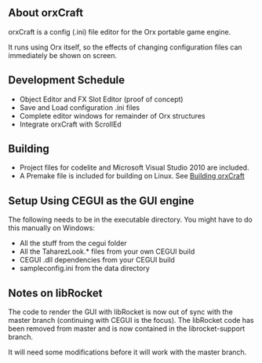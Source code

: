 About orxCraft
--------------
orxCraft is a config (.ini) file editor for the Orx portable game engine.

It runs using Orx itself, so the effects of changing configuration files can immediately be shown on screen.

Development Schedule
--------------------
* Object Editor and FX Slot Editor (proof of concept)
* Save and Load configuration .ini files
* Complete editor windows for remainder of Orx structures
* Integrate orxCraft with ScrollEd

Building
--------

* Project files for codelite and Microsoft Visual Studio 2010 are included.
* A Premake file is included for building on Linux. See [Building orxCraft](https://github.com/fmahnke/orxCraft/wiki/Building)

Setup Using CEGUI as the GUI engine
-----------------------------------
The following needs to be in the executable directory. You might have to do
this manually on Windows:

* All the stuff from the cegui folder 
* All the TaharezLook.* files from your own CEGUI build
* CEGUI .dll dependencies from your CEGUI build
* sampleconfig.ini from the data directory

Notes on libRocket
------------------
The code to render the GUI with libRocket is now out of sync with the master
branch (continuing with CEGUI is the focus). The libRocket code has been
removed from master and is now contained in the librocket-support branch.

It will need some modifications before it will work with the master branch.

